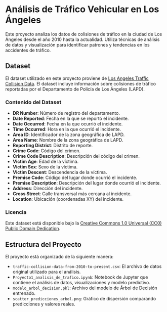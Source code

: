 # Análisis de Tráfico Vehicular en Los Ángeles

Este proyecto analiza los datos de colisiones de tráfico en la ciudad de Los Ángeles desde el año 2010 hasta la actualidad. Utiliza técnicas de análisis de datos y visualización para identificar patrones y tendencias en los accidentes de tráfico.

## Dataset

El dataset utilizado en este proyecto proviene de [Los Angeles Traffic Collision Data](https://www.kaggle.com/datasets/cityoflosangeles/los-angeles-traffic-collision-data). El dataset incluye información sobre colisiones de tráfico reportadas por el Departamento de Policía de Los Ángeles (LAPD).

### Contenido del Dataset

- **DR Number**: Número de registro del departamento.
- **Date Reported**: Fecha en la que se reportó el incidente.
- **Date Occurred**: Fecha en la que ocurrió el incidente.
- **Time Occurred**: Hora en la que ocurrió el incidente.
- **Area ID**: Identificador de la zona geográfica de LAPD.
- **Area Name**: Nombre de la zona geográfica de LAPD.
- **Reporting District**: Distrito de reporte.
- **Crime Code**: Código del crimen.
- **Crime Code Description**: Descripción del código del crimen.
- **Victim Age**: Edad de la víctima.
- **Victim Sex**: Sexo de la víctima.
- **Victim Descent**: Descendencia de la víctima.
- **Premise Code**: Código del lugar donde ocurrió el incidente.
- **Premise Description**: Descripción del lugar donde ocurrió el incidente.
- **Address**: Dirección del incidente.
- **Cross Street**: Calle transversal más cercana al incidente.
- **Location**: Ubicación (coordenadas XY) del incidente.

### Licencia

Este dataset está disponible bajo la [Creative Commons 1.0 Universal (CC0) Public Domain Dedication](https://creativecommons.org/publicdomain/zero/1.0/legalcode).

## Estructura del Proyecto

El proyecto está organizado de la siguiente manera:

- `traffic-collision-data-from-2010-to-present.csv`: El archivo de datos original utilizado para el análisis.
- `Proyecto1_analisis_de_trafico.ipynb`: Notebook de Jupyter que contiene el análisis de datos, visualizaciones y modelo predictivo.
- `modelo_arbol_decision.pkl`: Archivo del modelo de Árbol de Decisión entrenado.
- `scatter_predicciones_arbol.png`: Gráfico de dispersión comparando predicciones y valores reales.


  
